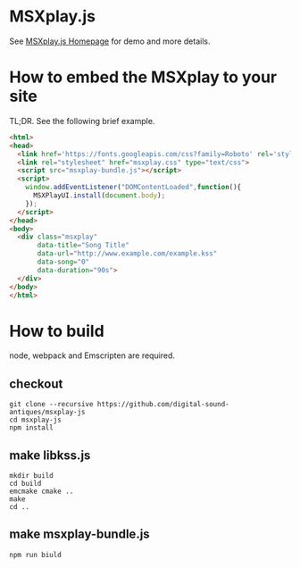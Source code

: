 # MSXplay.js

See [MSXplay.js Homepage](http://digital-sound-antiques.github.io/msxplay-js/) for demo and more details.

# How to embed the MSXplay to your site

TL;DR. See the following brief example. 

```html
<html>
<head>
  <link href='https://fonts.googleapis.com/css?family=Roboto' rel='stylesheet' type='text/css'>
  <link rel="stylesheet" href="msxplay.css" type="text/css">
  <script src="msxplay-bundle.js"></script>
  <script>
    window.addEventListener("DOMContentLoaded",function(){
      MSXPlayUI.install(document.body);
    });
  </script>
</head>
<body>
  <div class="msxplay" 
       data-title="Song Title" 
       data-url="http://www.example.com/example.kss"
       data-song="0"
       data-duration="90s">
  </div>
</body>
</html>
```

# How to build

node, webpack and Emscripten are required.

## checkout
```
git clone --recursive https://github.com/digital-sound-antiques/msxplay-js
cd msxplay-js
npm install
```

## make libkss.js
```
mkdir build
cd build
emcmake cmake ..
make
cd ..
```

## make msxplay-bundle.js
```
npm run biuld
```
